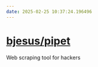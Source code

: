 ```yaml
---
date: 2025-02-25 10:37:24.196496
---
```


# [bjesus/pipet](https://github.com/bjesus/pipet)

Web scraping tool for hackers